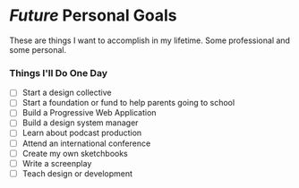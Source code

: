 
<em>Future</em> Personal Goals
==============

These are things I want to accomplish in my lifetime. Some professional and some personal.


### Things I'll Do One Day
- [ ] Start a design collective
- [ ] Start a foundation or fund to help parents going to school
- [ ] Build a Progressive Web Application
- [ ] Build a design system manager
- [ ] Learn about podcast production
- [ ] Attend an international conference
- [ ] Create my own sketchbooks
- [ ] Write a screenplay
- [ ] Teach design or development
